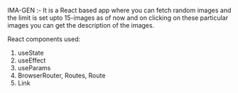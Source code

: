 IMA-GEN 
:- It is a React based app where you can fetch random images and the limit is set upto 15-images as of now and on clicking on these particular images you can get the description of the images.

React components used:
1. useState
2. useEffect
3. useParams
4. BrowserRouter, Routes, Route
5. Link
